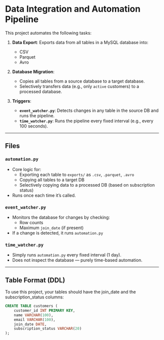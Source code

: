 # Data Integration and Automation Pipeline

This project automates the following tasks:

1. **Data Export**: Exports data from all tables in a MySQL database into:
   - CSV
   - Parquet
   - Avro

2. **Database Migration**:
   - Copies all tables from a source database to a target database.
   - Selectively transfers data (e.g., only `active` customers) to a processed database.

3. **Triggers**:
   - **`event_watcher.py`**: Detects changes in any table in the source DB and runs the pipeline.
   - **`time_watcher.py`**: Runs the pipeline every fixed interval (e.g., every 100 seconds).

---

## Files

### `automation.py`
- Core logic for:
  - Exporting each table to `exports/` as `.csv`, `.parquet`, `.avro`
  - Copying all tables to a target DB
  - Selectively copying data to a processed DB (based on subscription status)
- Runs once each time it’s called.

### `event_watcher.py`
- Monitors the database for changes by checking:
  - Row counts
  - Maximum `join_date` (if present)
- If a change is detected, it runs `automation.py`

### `time_watcher.py`
- Simply runs `automation.py` every fixed interval (1 day).
- Does not inspect the database — purely time-based automation.

---

## Table Format (DDL)

To use this project, your tables should have the join_date and the subscription_status columns:
```sql
CREATE TABLE customers (
    customer_id INT PRIMARY KEY,
    name VARCHAR(100),
    email VARCHAR(100),
    join_date DATE,
    subscription_status VARCHAR(20)
);
